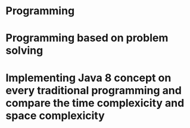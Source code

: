 # Programming
# Programming based on problem solving
# Implementing Java 8 concept on every traditional programming and compare the time complexicity and space complexicity
